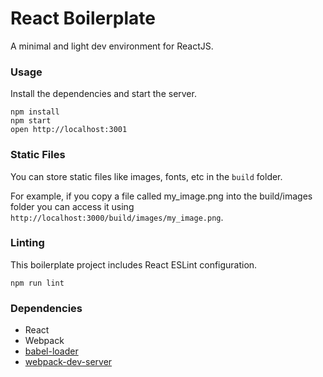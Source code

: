 React Boilerplate
=====================

A minimal and light dev environment for ReactJS.

### Usage

Install the dependencies and start the server.

```
npm install
npm start
open http://localhost:3001
```

### Static Files

You can store static files like images, fonts, etc in the `build` folder.

For example, if you copy a file called my_image.png into the build/images folder you can access it using `http://localhost:3000/build/images/my_image.png`.

### Linting

This boilerplate project includes React ESLint configuration.

```
npm run lint
```

### Dependencies

* React
* Webpack
* [babel-loader](https://github.com/babel/babel-loader)
* [webpack-dev-server](https://github.com/webpack/webpack-dev-server)
